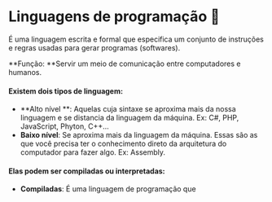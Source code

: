 # Linguagens de programação :minidisc:

É uma linguagem escrita e formal que especifica um conjunto de instruções e regras usadas para gerar programas (softwares).

**Função: **Servir um meio de comunicação entre computadores e humanos.

#### Existem dois tipos de linguagem:

- **Alto nível **: Aquelas cuja sintaxe se aproxima mais da nossa linguagem e se distancia da linguagem da máquina. Ex: C#, PHP, JavaScript, Phyton, C++...
- **Baixo nível**: Se aproxima mais da linguagem da máquina. Essas são as que você precisa ter o conhecimento direto da arquitetura do computador para fazer algo. Ex: Assembly.

#### Elas podem ser compiladas ou interpretadas:

- **Compiladas**: É uma linguagem de programação que 